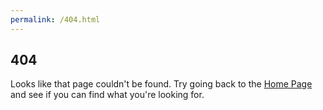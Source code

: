```yaml
---
permalink: /404.html
---
```

## 404
Looks like that page couldn't be found. Try going back to the [Home Page](https://davidisnotnull.github.io/) and see if you can find what you're looking for.